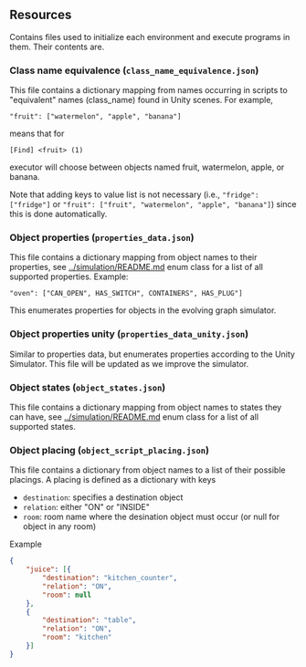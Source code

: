 ## Resources
Contains files used to initialize each environment and execute programs in them. Their contents are.

### Class name equivalence (`class_name_equivalence.json`)

This file contains a dictionary mapping from names occurring in scripts to "equivalent" names (class_name) found in Unity scenes. For example,

`"fruit": ["watermelon", "apple", "banana"]`

means that for

`[Find] <fruit> (1)`

executor will choose between objects named fruit, watermelon, apple, or banana.

Note that adding keys to value list is not necessary (i.e., `"fridge": ["fridge"]` or `"fruit": ["fruit", "watermelon", "apple", "banana"]`)
since this is done automatically.

### Object properties (`properties_data.json`)

This file contains a dictionary mapping from object names to their properties, see [../simulation/README.md](../simulation/README.md) enum class for a list of all
supported properties. Example:

`"oven": ["CAN_OPEN", HAS_SWITCH", CONTAINERS", HAS_PLUG"]`

This enumerates properties for objects in the evolving graph simulator.

### Object properties unity (`properties_data_unity.json`)
Similar to properties data, but enumerates properties according to the Unity Simulator. This file will be updated as we improve the simulator. 

### Object states (`object_states.json`)

This file contains a dictionary mapping from object names to states they can have, see [../simulation/README.md](../simulation/README.md) enum class for a list of all
supported states.


### Object placing (`object_script_placing.json`)

This file contains a dictionary from object names to a list of their possible placings. A placing is defined as a dictionary with keys 

* `destination`: specifies a destination object
* `relation`: either "ON" or "INSIDE"
* `room`: room name where the desination object must occur (or null for object in any room) 

Example

```json
{
	"juice": [{
		"destination": "kitchen_counter",
		"relation": "ON",
		"room": null
	},
	{
		"destination": "table",
		"relation": "ON",
		"room": "kitchen"
	}]
}
```

